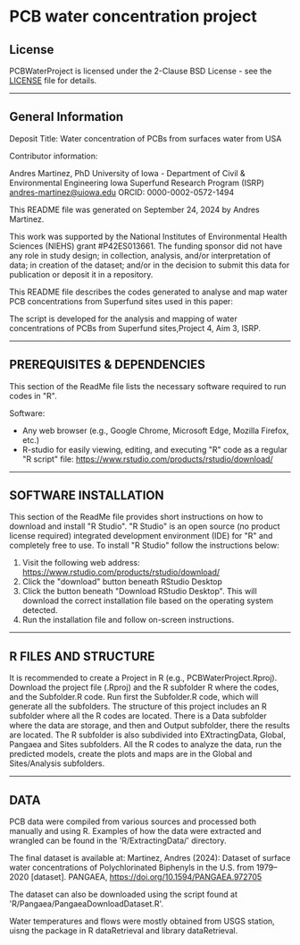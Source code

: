 # PCB water concentration project

## License

PCBWaterProject is licensed under the 2-Clause BSD License - see the [LICENSE](LICENSE) file for details.

----------------------
General Information
----------------------

Deposit Title: Water concentration of PCBs from surfaces water from USA

Contributor information:

Andres Martinez, PhD
University of Iowa - Department of Civil & Environmental Engineering
Iowa Superfund Research Program (ISRP)
andres-martinez@uiowa.edu
ORCID: 0000-0002-0572-1494

This README file was generated on September 24, 2024 by Andres Martinez.

This work was supported by the National Institutes of Environmental Health Sciences (NIEHS) grant #P42ES013661.  The funding sponsor did not have any role in study design; in collection, analysis, and/or interpretation of data; in creation of the dataset; and/or in the decision to submit this data for publication or deposit it in a repository.

This README file describes the codes generated to analyse and map water PCB concentrations from Superfund sites used in this paper:

The script is developed for the analysis and mapping of water concentrations of PCBs from Superfund sites,Project 4, Aim 3, ISRP.

--------
PREREQUISITES & DEPENDENCIES
--------

This section of the ReadMe file lists the necessary software required to run codes in "R".

Software:
- Any web browser (e.g., Google Chrome, Microsoft Edge, Mozilla Firefox, etc.)
- R-studio for easily viewing, editing, and executing "R" code as a regular "R script" file:
https://www.rstudio.com/products/rstudio/download/

--------
SOFTWARE INSTALLATION
--------

This section of the ReadMe file provides short instructions on how to download and install "R Studio".  "R Studio" is an open source (no product license required) integrated development environment (IDE) for "R" and completely free to use.  To install "R Studio" follow the instructions below:

1. Visit the following web address: https://www.rstudio.com/products/rstudio/download/
2. Click the "download" button beneath RStudio Desktop
3. Click the button beneath "Download RStudio Desktop".  This will download the correct installation file based on the operating system detected.
4. Run the installation file and follow on-screen instructions. 

--------
R FILES AND STRUCTURE
--------
It is recommended to create a Project in R (e.g., PCBWaterProject.Rproj). Download the project file (.Rproj) and the R subfolder R where the codes, and the Subfolder.R code. Run first the Subfolder.R code, which will generate all the subfolders. 
The structure of this project includes an R subfolder where all the R codes are located. There is a Data subfolder where the data are storage, and then and Output subfolder, there the results are located.
The R subfolder is also subdivided into EXtractingData, Global, Pangaea and Sites subfolders. All the R codes to analyze the data, run the predicted models, create the plots and maps are in the Global and Sites/Analysis subfolders.

--------
DATA
--------

PCB data were compiled from various sources and processed both manually and using R. Examples of how the data were extracted and wrangled can be found in the 'R/ExtractingData/' directory.

The final dataset is available at:
Martinez, Andres (2024): Dataset of surface water concentrations of Polychlorinated Biphenyls in the U.S. from 1979–2020 [dataset]. PANGAEA, https://doi.org/10.1594/PANGAEA.972705

The dataset can also be downloaded using the script found at 'R/Pangaea/PangaeaDownloadDataset.R'.

Water temperatures and flows were mostly obtained from USGS station, uisng the package in R dataRetrieval and library dataRetrieval.





